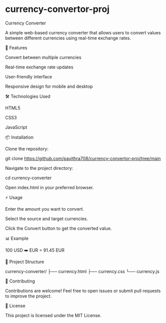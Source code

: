 # currency-convertor-proj
Currency Converter

A simple web-based currency converter that allows users to convert values between different currencies using real-time exchange rates.

🚀 Features

Convert between multiple currencies

Real-time exchange rate updates

User-friendly interface

Responsive design for mobile and desktop

🛠️ Technologies Used

HTML5

CSS3

JavaScript 

📦 Installation

Clone the repository:

git clone https://github.com/pavithra708/currency-convertor-proj/tree/main

Navigate to the project directory:

cd currency-converter

Open index.html in your preferred browser.

⚡ Usage

Enter the amount you want to convert.

Select the source and target currencies.

Click the Convert button to get the converted value.

📊 Example

100 USD ➡️ EUR = 91.45 EUR

📂 Project Structure

currency-converter/
├── currency.html
├── currency.css
└── currency.js

📝 Contributing

Contributions are welcome! Feel free to open issues or submit pull requests to improve the project.

📃 License

This project is licensed under the MIT License.
